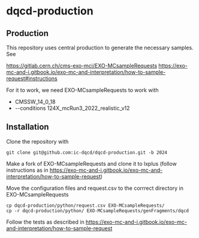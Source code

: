 # dqcd-production

## Production
This repository uses central production to generate the necessary samples. See

https://gitlab.cern.ch/cms-exo-mci/EXO-MCsampleRequests
https://exo-mc-and-i.gitbook.io/exo-mc-and-interpretation/how-to-sample-request#instructions

For it to work, we need EXO-MCsampleRequests to work with
- CMSSW_14_0_18
- --conditions 124X_mcRun3_2022_realistic_v12

## Installation

Clone the repository with
```
git clone git@github.com:ic-dqcd/dqcd-production.git -b 2024
````

Make a fork of EXO-MCsampleRequests and clone it to lxplus
(follow instructions as in https://exo-mc-and-i.gitbook.io/exo-mc-and-interpretation/how-to-sample-request)

Move the configuration files and request.csv to the corrrect directory in EXO-MCsampleRequests
```
cp dqcd-production/python/request.csv EXO-MCsampleRequests/
cp -r dqcd-production/python/ EXO-MCsampleRequests/genFragments/dqcd
```

Follow the tests as described in https://exo-mc-and-i.gitbook.io/exo-mc-and-interpretation/how-to-sample-request
